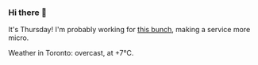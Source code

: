 ### Hi there :wave:

It's Thursday! I'm probably working for [this bunch](https://github.com/kohofinancial), making a service more micro.

Weather in Toronto: overcast, at +7°C.
